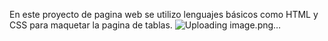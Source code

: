 En este proyecto de pagina web se utilizo lenguajes básicos como HTML y CSS para maquetar la pagina de tablas.
![Uploading image.png…]()
